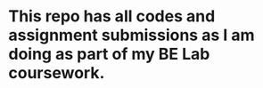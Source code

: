 # This repo has all codes and assignment submissions as I am doing as part of my BE Lab coursework.
